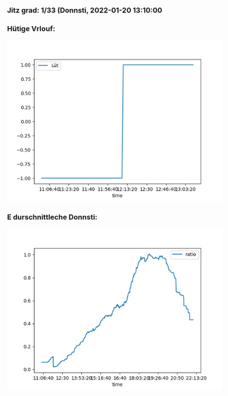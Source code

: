 ### Jitz grad: 1/33 (Donnsti, 2022-01-20 13:10:00

### Hütige Vrlouf:
![Graph](Today.png)

### E durschnittleche Donnsti:
![Graph](Donnsti.png)